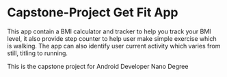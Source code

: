 # Capstone-Project Get Fit App


This app contain a BMI calculator and tracker to help you track your BMI level, it also provide step counter to help user make simple exercise which is walking. The app can also identify user current activity which varies from still, titling to running. 

This is the capstone project for Android Developer Nano Degree 
